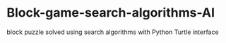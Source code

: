 # Block-game-search-algorithms-AI
block puzzle solved using search algorithms with Python Turtle interface
